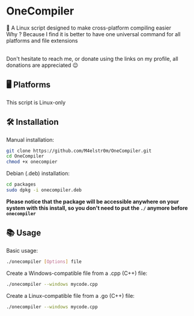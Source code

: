 # **OneCompiler**
💠  A Linux script designed to make cross-platform compiling easier
<br>Why ? Because I find it is better to have one universal command for all platforms and file extensions

<br>
Don't hesitate to reach me, or donate using the links on my profile, all donations are appreciated 😉

## 🖥️ Platforms
This script is Linux-only

## 🛠️ Installation
Manual installation:
```bash
git clone https://github.com/M4elstr0m/OneCompiler.git
cd OneCompiler
chmod +x onecompier
```
Debian (.deb) installation:
```bash
cd packages
sudo dpkg -i onecompiler.deb
```
**Please notice that the package will be accessible anywhere on your system with this install, so you don't need to put the ```./``` anymore before ```onecompiler```**
## 📚 Usage
Basic usage:
```bash
./onecompiler [Options] file
```

Create a Windows-compatible file from a .cpp (C++) file:
```bash
./onecompiler --windows mycode.cpp
```

Create a Linux-compatible file from a .go (C++) file:
```bash
./onecompiler --windows mycode.cpp
```
